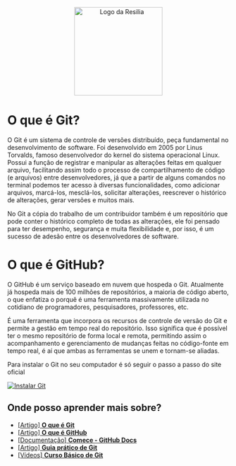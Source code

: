 <!-- VARIAVEIS -->
[what-is-git-atlassian]: https://www.atlassian.com/br/git/tutorials/what-is-git
[o-que-e-github]: https://www.hostinger.com.br/tutoriais/o-que-github
[get-started-github]: https://docs.github.com/pt/get-started 
[guia-pratico-git]: hhttps://rogerdudler.github.io/git-guide/index.pt_BR.html
[curso-basico-git-yt]: https://www.youtube.com/watch?v=WVLhm1AMeYE&list=PLInBAd9OZCzzHBJjLFZzRl6DgUmOeG3H0
<!-- FIM DAS VARIAVEIS -->

<p align="center">
    <img src="./assets/images/resilia_logo.png" alt="Logo da Resilia" width="200px">
</p>

# O que é Git?
O Git é um sistema de controle de versões distribuído, peça fundamental no desenvolvimento de software. Foi desenvolvido em 2005 por Linus Torvalds, famoso desenvolvedor do kernel do sistema operacional Linux. Possui a função de registrar e manipular as alterações feitas em qualquer arquivo, facilitando assim todo o processo de compartilhamento de código (e arquivos) entre desenvolvedores, já que a partir de alguns comandos no terminal podemos ter acesso à diversas funcionalidades, como adicionar arquivos, marcá-los, mesclá-los, solicitar alterações, reescrever o histórico de alterações, gerar versões e muitos mais.

No Git a cópia do trabalho de um contribuidor também é um repositório que pode conter o histórico completo de todas as alterações, ele foi pensado para ter desempenho, segurança e muita flexibilidade e, por isso, é um sucesso de adesão entre os desenvolvedores de software.

# O que é GitHub?

O GitHub é um serviço baseado em nuvem que hospeda o Git. Atualmente já hospeda mais de 100 milhões de repositórios, a maioria de código aberto, o que enfatiza o porquê é uma ferramenta massivamente utilizada no cotidiano de programadores, pesquisadores, professores, etc.

É uma ferramenta que incorpora os recursos de controle de versão do Git e permite a gestão em tempo real do repositório. Isso significa que é possível ter o mesmo repositório de forma local e remota, permitindo assim o acompanhamento e gerenciamento de mudanças feitas no código-fonte em tempo real, é aí que ambas as ferramentas se unem e tornam-se aliadas.

Para instalar o Git no seu computador é só seguir o passo a passo do site oficial

<a href="https://git-scm.com/downloads">
    <img src="https://img.shields.io/badge/fazer%20dowload%20do%20git-FB4F28?style=for-the-badge&logo=git&logoColor=white" alt="Instalar Git">
</a>

## Onde posso aprender mais sobre?
- [[Artigo] **O que é Git**][what-is-git-atlassian]
- [[Artigo] **O que é GitHub**][o-que-e-github]
- [[Documentação] **Comece - GitHub Docs**][get-started-github]
- [[Artigo] **Guia prático de Git**][guia-pratico-git]
- [[Vídeos] **Curso Básico de Git**][curso-basico-git-yt]